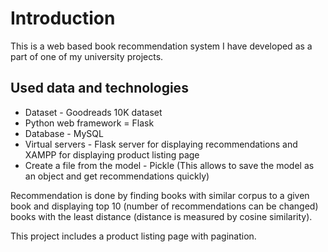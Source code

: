 # Introduction

This is a web based book recommendation system I have developed as a part of one of my university projects.

  ## Used data and technologies

  * Dataset - Goodreads 10K dataset
  * Python web framework = Flask
  * Database - MySQL
  * Virtual servers - Flask server for displaying recommendations and XAMPP for displaying product listing page
  * Create a file from the model - Pickle (This allows to save the model as an object and get recommendations quickly)
  
  Recommendation is done by finding books with similar corpus to a given book and displaying top 10 (number of recommendations can be changed) books with the least distance (distance is measured by cosine similarity).
  
This project includes a product listing page with pagination.
